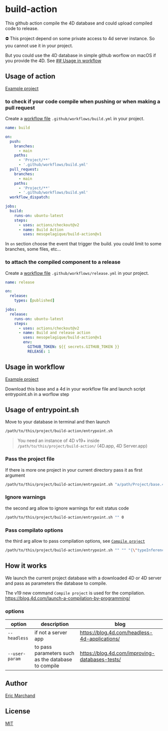 # build-action

This github action compile the 4D database and could upload compiled code to release.

⛔️ This project depend on some private access to 4d server instance. So you cannot use it in your project.

But you could use the 4D database in simple github worflow on macOS if you provide the 4D. See [## Usage in workflow](#usage-in-workflow)

## Usage of action

[Example project](https://github.com/mesopelagique/test-build-action)

### to check if your code compile when pushing or when making a pull request

Create a [workflow file](https://docs.github.com/en/actions/reference/workflow-syntax-for-github-actions) `.github/workflows/build.yml` in your project.

```yml
name: build

on:
  push:
    branches:
      - main
    paths: 
      - 'Project/**'
      - '.github/workflows/build.yml'
  pull_request:
    branches:
      - main
    paths: 
      - 'Project/**'
      - '.github/workflows/build.yml'
  workflow_dispatch:

jobs:
  build:
    runs-on: ubuntu-latest
    steps:
      - uses: actions/checkout@v2
      - name: Build Action
        uses: mesopelagique/build-action@v1
```

In `on` section choose the event that trigger the build. you could limit to some branches, some files, etc...

### to attach the compiled component to a release

Create a [workflow file](https://docs.github.com/en/actions/reference/workflow-syntax-for-github-actions) `.github/workflows/release.yml` in your project.

```yml
name: release

on:
  release:
    types: [published]

jobs:
  release:
    runs-on: ubuntu-latest
    steps:
      - uses: actions/checkout@v2
      - name: Build and release action
        uses: mesopelagique/build-action@v1
        env:
          GITHUB_TOKEN: ${{ secrets.GITHUB_TOKEN }}  
          RELEASE: 1
```

## Usage in workflow

[Example project](https://github.com/mesopelagique/test-build-workflow)

Download this base and a 4d in your workflow file and launch script entrypoint.sh in a worflow step

## Usage of entrypoint.sh

Move to your database in terminal and then launch

```bash
/path/to/this/project/build-action/entrypoint.sh
```

> You need an instance of 4D v19+ inside `/path/to/this/project/build-action/` (4D.app, 4D Server.app)

### Pass the project file

If there is more one project in your current directory pass it as first argument

```bash
/path/to/this/project/build-action/entrypoint.sh "a/path/Project/base.4DProject"
```

### Ignore warnings

the second arg allow to ignore warnings for exit status code

```bash
/path/to/this/project/build-action/entrypoint.sh "" 0
```

### Pass compilato options

the third arg allow to pass compilation options, see [`Compile project`](https://doc.4d.com/4Dv19/4D/19/Compile-project.301-5457347.en.html)

```bash
/path/to/this/project/build-action/entrypoint.sh "" "" "{\"typeInference\": \"none\"}"
```

## How it works

We launch the current project database with a downloaded 4D or 4D server and pass as parameters the database to compile.

The v19 new command `Compile project` is used for the compilation.
https://blog.4d.com/launch-a-compilation-by-programming/

### options

| option | description | blog|
|---|---|---|
|`--headless` | if not a server app | https://blog.4d.com/headless-4d-applications/|
|`--user-param`| to pass parameters such as the database to compile | https://blog.4d.com/improving-databases-tests/|

## Author

[Eric Marchand](https://github.com/mesopelagique/)

## License

[MIT](LICENSE.md)

